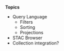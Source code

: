 __Topics__
* Query Language
  * Filters
  * Sorting
  * Projections
* STAC Browser
* Collection integration?
